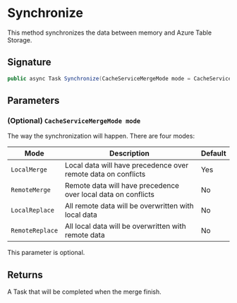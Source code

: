 # Synchronize

This method synchronizes the data between memory and Azure Table Storage.

## Signature

```csharp
public async Task Synchronize(CacheServiceMergeMode mode = CacheServiceMergeMode.LocalMerge);
```

## Parameters

### (Optional) `CacheServiceMergeMode mode`

The way the synchronization will happen. There are four modes:

| Mode            | Description                                                   | Default |
| --------------- | ------------------------------------------------------------- | ------- |
| `LocalMerge`    | Local data will have precedence over remote data on conflicts | Yes     |
| `RemoteMerge`   | Remote data will have precedence over local data on conflicts | No      |
| `LocalReplace`  | All remote data will be overwritten with local data           | No      |
| `RemoteReplace` | All local data will be overwritten with remote data           | No      |

This parameter is optional.

## Returns

A Task that will be completed when the merge finish.
